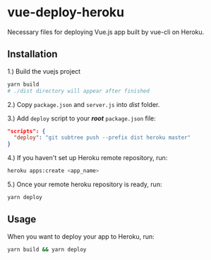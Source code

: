 # vue-deploy-heroku
Necessary files for deploying Vue.js app built by vue-cli on Heroku.
## Installation
1.) Build the vuejs project
```bash
yarn build
# ./dist directory will appear after finished
```

2.) Copy `package.json` and `server.js` into *dist* folder.

3.) Add `deploy` script to your ***root*** `package.json` file:
```json
"scripts": {
  "deploy": "git subtree push --prefix dist heroku master"
}
```
4.) If you haven't set up Heroku remote repository, run:
```bash
heroku apps:create <app_name>
```
5.) Once your remote heroku repository is ready, run:
```bash
yarn deploy
```
## Usage
When you want to deploy your app to Heroku, run:
```bash
yarn build && yarn deploy
```
